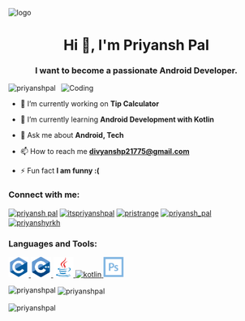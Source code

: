 ![logo](https://1.bp.blogspot.com/-7A4WynwLsMw/XbBpCXG8fHI/AAAAAAAAMt4/uOa1bpLskYgrwGbllhSu2SDj_Mig8SXJQCLcBGAsYHQ/s1600/2000_600px.gif)
<h1 align="center">Hi 👋, I'm Priyansh Pal</h1>
<h3 align="center">I want to become a passionate Android Developer.</h3>
<img align="right" alt="Coding" width="400" src="https://i.pinimg.com/originals/15/e7/e3/15e7e300166c962d3b8a22f60b5cac9e.gif">

<p align="left"> <img src="https://komarev.com/ghpvc/?username=priyanshpal&label=Profile%20views&color=0e75b6&style=flat" alt="priyanshpal" /> </p>

- 🔭 I’m currently working on **Tip Calculator**

- 🌱 I’m currently learning **Android Development with Kotlin**

- 💬 Ask me about **Android, Tech**

- 📫 How to reach me **divyanshp21775@gmail.com**

- ⚡ Fun fact **I am funny :(**

<h3 align="left">Connect with me:</h3>
<p align="left">
<a href="https://linkedin.com/in/priyansh pal" target="blank"><img align="center" src="https://raw.githubusercontent.com/rahuldkjain/github-profile-readme-generator/master/src/images/icons/Social/linked-in-alt.svg" alt="priyansh pal" height="30" width="40" /></a>
<a href="https://instagram.com/itspriyanshpal" target="blank"><img align="center" src="https://raw.githubusercontent.com/rahuldkjain/github-profile-readme-generator/master/src/images/icons/Social/instagram.svg" alt="itspriyanshpal" height="30" width="40" /></a>
<a href="https://www.youtube.com/c/pristrange" target="blank"><img align="center" src="https://raw.githubusercontent.com/rahuldkjain/github-profile-readme-generator/master/src/images/icons/Social/youtube.svg" alt="pristrange" height="30" width="40" /></a>
<a href="https://www.leetcode.com/priyansh_pal" target="blank"><img align="center" src="https://raw.githubusercontent.com/rahuldkjain/github-profile-readme-generator/master/src/images/icons/Social/leet-code.svg" alt="priyansh_pal" height="30" width="40" /></a>
<a href="https://auth.geeksforgeeks.org/user/priyanshyrkh" target="blank"><img align="center" src="https://raw.githubusercontent.com/rahuldkjain/github-profile-readme-generator/master/src/images/icons/Social/geeks-for-geeks.svg" alt="priyanshyrkh" height="30" width="40" /></a>
</p>

<h3 align="left">Languages and Tools:</h3>
<p align="left"> <a href="https://www.cprogramming.com/" target="_blank" rel="noreferrer"> <img src="https://raw.githubusercontent.com/devicons/devicon/master/icons/c/c-original.svg" alt="c" width="40" height="40"/> </a> <a href="https://www.w3schools.com/cpp/" target="_blank" rel="noreferrer"> <img src="https://raw.githubusercontent.com/devicons/devicon/master/icons/cplusplus/cplusplus-original.svg" alt="cplusplus" width="40" height="40"/> </a> <a href="https://www.java.com" target="_blank" rel="noreferrer"> <img src="https://raw.githubusercontent.com/devicons/devicon/master/icons/java/java-original.svg" alt="java" width="40" height="40"/> </a> <a href="https://kotlinlang.org" target="_blank" rel="noreferrer"> <img src="https://www.vectorlogo.zone/logos/kotlinlang/kotlinlang-icon.svg" alt="kotlin" width="40" height="40"/> </a> <a href="https://www.photoshop.com/en" target="_blank" rel="noreferrer"> <img src="https://raw.githubusercontent.com/devicons/devicon/master/icons/photoshop/photoshop-line.svg" alt="photoshop" width="40" height="40"/> </a> </p>

<p><img align="left" src="https://github-readme-stats.vercel.app/api/top-langs?username=priyanshpal&show_icons=true&locale=en&layout=compact" alt="priyanshpal" /></p>

<p>&nbsp;<img align="center" src="https://github-readme-stats.vercel.app/api?username=priyanshpal&show_icons=true&locale=en" alt="priyanshpal" /></p>

<p><img align="center" src="https://github-readme-streak-stats.herokuapp.com/?user=priyanshpal&" alt="priyanshpal" /></p>
